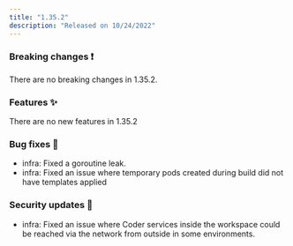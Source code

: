 ```yaml
---
title: "1.35.2"
description: "Released on 10/24/2022"
---
```


### Breaking changes ❗

There are no breaking changes in 1.35.2.

### Features ✨

There are no new features in 1.35.2

### Bug fixes 🐛

- infra: Fixed a goroutine leak.
- infra: Fixed an issue where temporary pods created during build did not have
  templates applied

### Security updates 🔐

- infra: Fixed an issue where Coder services inside the workspace could be
  reached via the network from outside in some environments.

